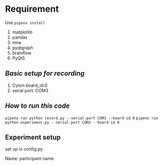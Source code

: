 # **Requirement**
Use `pipenv install`

1. matplotlib
2. pandas
3. mne
4. pyqtgraph
5. brainflow
6. PyQt5



## *Basic setup for recording*
1. Cyton board_id:0
2. serial port: COM3

## *How to run this code*
`pipenv run python record.py --serial-port COM3 --board-id 0`
`pipenv run python experiment.py --serial-port COM3 --board-id 0`


## Experiment setup
set up in config.py

Name: participant name
